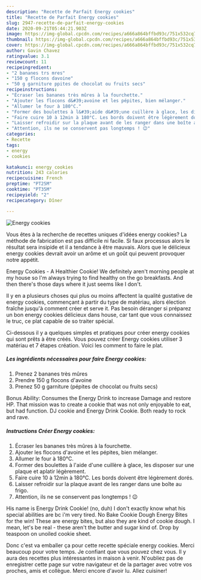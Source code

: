 ```yaml
---
description: "Recette de Parfait Energy cookies"
title: "Recette de Parfait Energy cookies"
slug: 2947-recette-de-parfait-energy-cookies
date: 2020-09-21T05:44:21.903Z
image: https://img-global.cpcdn.com/recipes/a666a864bffbd93c/751x532cq70/energy-cookies-photo-principale-de-la-recette.jpg
thumbnail: https://img-global.cpcdn.com/recipes/a666a864bffbd93c/751x532cq70/energy-cookies-photo-principale-de-la-recette.jpg
cover: https://img-global.cpcdn.com/recipes/a666a864bffbd93c/751x532cq70/energy-cookies-photo-principale-de-la-recette.jpg
author: Gavin Chavez
ratingvalue: 3.1
reviewcount: 11
recipeingredient:
- "2 bananes trs mres"
- "150 g flocons davoine"
- "50 g garniture ppites de chocolat ou fruits secs"
recipeinstructions:
- "Écraser les bananes très mûres à la fourchette."
- "Ajouter les flocons d&#39;avoine et les pépites, bien mélanger."
- "Allumer le four à 180°C."
- "Former des boulettes à l&#39;aide d&#39;une cuillère à glace, les disposer sur une plaque et aplatir légèrement."
- "Faire cuire 10 à 12min à 180°C. Les bords doivent être légèrement dorés."
- "Laisser refroidir sur la plaque avant de les ranger dans une boîte au frigo."
- "Attention, ils ne se conservent pas longtemps ! 😉"
categories:
- Recette
tags:
- energy
- cookies

katakunci: energy cookies 
nutrition: 243 calories
recipecuisine: French
preptime: "PT25M"
cooktime: "PT35M"
recipeyield: "2"
recipecategory: Dîner

---
```



![Energy cookies](https://img-global.cpcdn.com/recipes/a666a864bffbd93c/751x532cq70/energy-cookies-photo-principale-de-la-recette.jpg)

Vous êtes à la recherche de recettes uniques d'idées energy cookies? La méthode de fabrication est pas difficile ni facile. Si faux processus alors le résultat sera insipide et il a tendance à être mauvais. Alors que le délicieux energy cookies devrait avoir un arôme et un goût qui peuvent provoquer notre appétit.

Energy Cookies - A Healthier Cookie! We definitely aren&#39;t morning people at my house so I&#39;m always trying to find healthy on the go breakfasts. And then there&#39;s those days where it just seems like I don&#39;t.

Il y en a plusieurs choses qui plus ou moins affectent la qualité gustative de energy cookies, commençant à partir du type de matériau, alors élection fraîche jusqu'à comment créer et serve it. Pas besoin déranger si préparez un bon energy cookies délicieux dans house, car tant que vous connaissez le truc, ce plat capable de so traiter spécial.


Ci-dessous il y a quelques simples et pratiques pour créer energy cookies qui sont prêts à être créés. Vous pouvez créer Energy cookies utiliser 3 matériau et 7 étapes création. Voici les comment to faire le plat.

<!--inarticleads1-->

##### Les ingrédients nécessaires pour faire Energy cookies:

1. Prenez 2 bananes très mûres
1. Prendre 150 g flocons d&#39;avoine
1. Prenez 50 g garniture (pépites de chocolat ou fruits secs)


Bonus Ability: Consumes the Energy Drink to increase Damage and restore HP. That mission was to create a cookie that was not only enjoyable to eat, but had function. DJ cookie and Energy Drink Cookie. Both ready to rock and rave. 

<!--inarticleads2-->

##### Instructions Créer Energy cookies:

1. Écraser les bananes très mûres à la fourchette.
1. Ajouter les flocons d&#39;avoine et les pépites, bien mélanger.
1. Allumer le four à 180°C.
1. Former des boulettes à l&#39;aide d&#39;une cuillère à glace, les disposer sur une plaque et aplatir légèrement.
1. Faire cuire 10 à 12min à 180°C. Les bords doivent être légèrement dorés.
1. Laisser refroidir sur la plaque avant de les ranger dans une boîte au frigo.
1. Attention, ils ne se conservent pas longtemps ! 😉


His name is Energy Drink Cookie! (no, duh) I don&#39;t exactly know what his special abilities are bc i&#39;m very tired. No Bake Cookie Dough Energy Bites for the win! These are energy bites, but also they are kind of cookie dough. I mean, let&#39;s be real - these aren&#39;t the butter and sugar kind of. Drop by teaspoon on unoiled cookie sheet. 


Donc c'est va emballer ça pour cette recette spéciale energy cookies. Merci beaucoup pour votre temps. Je confiant que vous pouvez chez vous. Il y aura des recettes plus  intéressantes in maison à venir. N'oubliez pas de enregistrer cette page sur votre navigateur et de la partager avec votre vos proches, amis et collègue. Merci encore d'avoir lu. Allez cuisiner!
